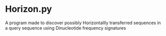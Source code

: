 # Horizon.py
A program made to discover possibly Horizontallly transferred sequences in a query sequence using Dinucleotide frequency signatures

